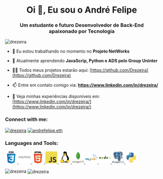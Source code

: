 <h1 align="center">Oi 👋, Eu sou o André Felipe</h1>
<h3 align="center">Um estudante e futuro Desenvolvedor de Back-End apaixonado por Tecnologia</h3>

<p align="left"> <img src="https://komarev.com/ghpvc/?username=drezeira&label=Profile%20views&color=0e75b6&style=flat" alt="drezeira" /> </p>

- 🔭 Eu estou trabalhando no momento no **Projeto NetWorks**

- 🌱 Atualmente aprendendo **JavaScrip, Python e ADS pelo Group Uninter**

- 👨‍💻 Todos meus projetos estarão aqui: [https://github.com/Drezeira](https://github.com/Drezeira)

- 📫 Entre em contato comigo via: **https://www.linkedin.com/in/drezeira/**

- 📄 Veja minhas experiências disponíveis em: [https://www.linkedin.com/in/drezeira/](https://www.linkedin.com/in/drezeira/)

<h3 align="left">Connect with me:</h3>
<p align="left">
<a href="https://linkedin.com/in/drezeira" target="blank"><img align="center" src="https://raw.githubusercontent.com/rahuldkjain/github-profile-readme-generator/master/src/images/icons/Social/linked-in-alt.svg" alt="drezeira" height="30" width="40" /></a>
<a href="https://instagram.com/andrefelipe.eth" target="blank"><img align="center" src="https://raw.githubusercontent.com/rahuldkjain/github-profile-readme-generator/master/src/images/icons/Social/instagram.svg" alt="andrefelipe.eth" height="30" width="40" /></a>
</p>

<h3 align="left">Languages and Tools:</h3>
<p align="left"> <a href="https://www.w3schools.com/css/" target="_blank" rel="noreferrer"> <img src="https://raw.githubusercontent.com/devicons/devicon/master/icons/css3/css3-original-wordmark.svg" alt="css3" width="40" height="40"/> </a> <a href="https://expressjs.com" target="_blank" rel="noreferrer"> <img src="https://raw.githubusercontent.com/devicons/devicon/master/icons/express/express-original-wordmark.svg" alt="express" width="40" height="40"/> </a> <a href="https://www.w3.org/html/" target="_blank" rel="noreferrer"> <img src="https://raw.githubusercontent.com/devicons/devicon/master/icons/html5/html5-original-wordmark.svg" alt="html5" width="40" height="40"/> </a> <a href="https://developer.mozilla.org/en-US/docs/Web/JavaScript" target="_blank" rel="noreferrer"> <img src="https://raw.githubusercontent.com/devicons/devicon/master/icons/javascript/javascript-original.svg" alt="javascript" width="40" height="40"/> </a> <a href="https://www.linux.org/" target="_blank" rel="noreferrer"> <img src="https://raw.githubusercontent.com/devicons/devicon/master/icons/linux/linux-original.svg" alt="linux" width="40" height="40"/> </a> <a href="https://www.mongodb.com/" target="_blank" rel="noreferrer"> <img src="https://raw.githubusercontent.com/devicons/devicon/master/icons/mongodb/mongodb-original-wordmark.svg" alt="mongodb" width="40" height="40"/> </a> <a href="https://www.mysql.com/" target="_blank" rel="noreferrer"> <img src="https://raw.githubusercontent.com/devicons/devicon/master/icons/mysql/mysql-original-wordmark.svg" alt="mysql" width="40" height="40"/> </a> <a href="https://nodejs.org" target="_blank" rel="noreferrer"> <img src="https://raw.githubusercontent.com/devicons/devicon/master/icons/nodejs/nodejs-original-wordmark.svg" alt="nodejs" width="40" height="40"/> </a> <a href="https://www.postgresql.org" target="_blank" rel="noreferrer"> <img src="https://raw.githubusercontent.com/devicons/devicon/master/icons/postgresql/postgresql-original-wordmark.svg" alt="postgresql" width="40" height="40"/> </a> <a href="https://www.python.org" target="_blank" rel="noreferrer"> <img src="https://raw.githubusercontent.com/devicons/devicon/master/icons/python/python-original.svg" alt="python" width="40" height="40"/> </a> </p>

<p><img align="left" src="https://github-readme-stats.vercel.app/api/top-langs?username=drezeira&show_icons=true&locale=en&layout=compact" alt="drezeira" /></p>

<p>&nbsp;<img align="center" src="https://github-readme-stats.vercel.app/api?username=drezeira&show_icons=true&locale=en" alt="drezeira" /></p>

